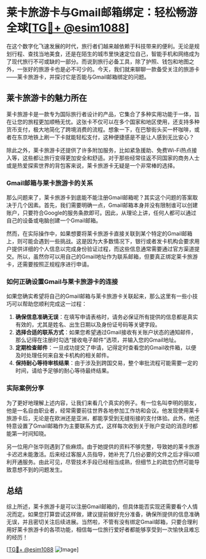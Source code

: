 # 莱卡旅游卡与Gmail邮箱绑定：轻松畅游全球[[TG💪+ @esim1088](https://t.me/s/esim1088)]

在这个数字化飞速发展的时代，旅行者们越来越依赖于科技带来的便利。无论是规划行程、查找当地美食，还是在陌生的城市里快速定位自己，智能手机和网络成为了现代旅行不可或缺的一部分。而说到旅行必备工具，除了护照、钱包和地图之外，一张好的旅游卡也是必不可少的。今天，我们就来聊聊一款备受关注的旅游卡——莱卡旅游卡，并探讨它是否能与Gmail邮箱绑定的问题。

## 莱卡旅游卡的魅力所在

莱卡旅游卡是一款专为国际旅行者设计的产品，它集合了多种实用功能于一体，旨在让您的旅程更加顺畅无忧。这张卡不仅可以在多个国家和地区使用，还支持多种货币支付，极大地简化了跨境消费的流程。想象一下，在巴黎街头买一杯咖啡，或者在东京地铁上刷一下卡就能轻松支付，这种便捷感是不是让人感到无比安心？

除此之外，莱卡旅游卡还提供了许多附加服务，比如紧急援助、免费Wi-Fi热点接入等，这些都让旅行变得更加安全和舒适。对于那些经常往返不同国家的商务人士或是热爱探索世界的背包客来说，莱卡旅游卡无疑是一个非常棒的选择。

### Gmail邮箱与莱卡旅游卡的关系

那么问题来了，莱卡旅游卡到底能不能注册Gmail邮箱呢？其实这个问题的答案取决于几个因素。首先，我们需要明确一点，Gmail邮箱本身并没有限制谁可以创建账户，只要符合Google的服务条款即可。因此，从理论上讲，任何人都可以通过自己的设备或电脑创建一个Gmail邮箱。

然而，在实际操作中，如果想要将莱卡旅游卡直接关联到某个特定的Gmail邮箱上，则可能会遇到一些挑战。这是因为大多数情况下，银行或者发卡机构会要求用户提供详细的个人信息以完成身份验证过程，而这些信息通常需要通过官方渠道提交。所以，虽然你可以用自己的Gmail地址作为联系邮箱，但要真正绑定莱卡旅游卡，还需要按照正规程序进行申请。

### 如何正确设置Gmail与莱卡旅游卡的连接

如果您确实希望将自己的Gmail邮箱与莱卡旅游卡关联起来，那么这里有一些小技巧可以帮助您顺利完成这一过程：

1. **确保信息准确无误**：在填写申请表格时，请务必保证所有提供的信息都是真实有效的，尤其是姓名、出生日期以及身份证号码等关键字段。
2. **选择合适的联系方式**：如果您希望通过Gmail接收有关账户状态的通知邮件，那么记得在注册时勾选“接收电子邮件”选项，并输入您的Gmail地址。
3. **定期检查邮件**：一旦成功提交了申请，记得定时查看您的Gmail收件箱，以便及时处理任何来自发卡机构的相关邮件。
4. **保持耐心等待审核结果**：由于涉及到跨国交易，整个审批流程可能需要一定的时间，请给予足够的耐心等待最终结果。

### 实际案例分享

为了更好地理解上述内容，让我们来看几个真实的例子。有一位名叫李明的朋友，他是一名自由职业者，经常需要前往世界各地参加工作坊和会议。他发现使用莱卡旅游卡后，无论是在欧洲还是亚洲，都能享受到无缝衔接的支付体验。此外，他还特意设置了Gmail邮箱作为主要联系方式，这样每次收到关于账户变动的消息时都能第一时间知晓。

另一位用户张华则遇到了些麻烦。由于她提供的资料不够完整，导致她的莱卡旅游卡迟迟未能激活。后来经过客服人员指导，她补充了几份必要的文件之后才得以顺利开通服务。由此可见，尽管技术手段已经相当成熟，但细节上的疏忽仍然可能导致意想不到的问题发生。

## 总结

综上所述，莱卡旅游卡是可以注册Gmail邮箱的，但具体能否实现还需要看个人情况而定。如果您打算尝试这样做，建议提前做好充分准备，确保所提供的信息准确无误，并且密切关注后续进展。当然啦，不管有没有绑定Gmail邮箱，只要合理利用好莱卡旅游卡的各项功能，相信每一位旅行爱好者都能够享受到一次愉快且难忘的经历！

[[TG💪+ @esim1088](https://t.me/s/esim1088) ![Image](https://i.postimg.cc/4NQfJmqS/Snipaste-2025-05-13-00-14-12.png)]